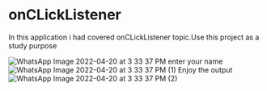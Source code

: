 # onCLickListener

In this application i had covered onCLickListener topic.Use this project as a study purpose 


![WhatsApp Image 2022-04-20 at 3 33 37 PM](https://user-images.githubusercontent.com/101108540/164204288-65fb7e33-e3df-464a-9097-de0e04202713.jpeg)
enter your name
![WhatsApp Image 2022-04-20 at 3 33 37 PM (1)](https://user-images.githubusercontent.com/101108540/164204353-fa04a7f2-4fa6-4b53-9845-cb5a7ce05547.jpeg)
Enjoy the output
![WhatsApp Image 2022-04-20 at 3 33 37 PM (2)](https://user-images.githubusercontent.com/101108540/164204442-36f3f61a-b8bb-47fd-89c6-e68f09325c63.jpeg)



